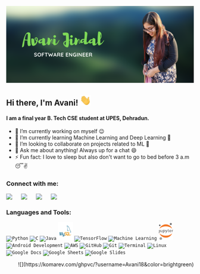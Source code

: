 <p align="center">
  <img src="https://github.com/Avani18/Avani18/blob/main/IntroCropped.png" class="center" />
 </p>
 
## Hi there, I'm Avani! <img src="https://github.com/Avani18/Avani18/blob/main/wave.gif" width="30px">

#### I am a final year B. Tech CSE student at UPES, Dehradun.

- 🔭 I’m currently working on myself :wink:
- 🌱 I’m currently learning Machine Learning and Deep Learning :muscle:
- 👯 I’m looking to collaborate on projects related to ML :open_hands:
- 💬 Ask me about anything! Always up for a chat :smile:
- ⚡ Fun fact: I love to sleep but also don't want to go to bed before 3 a.m :sleeping::v:


### Connect with me:

[<img align="left" width="40px" src="https://img.icons8.com/fluent/48/000000/linkedin.png" />](https://www.linkedin.com/in/avani-jindal/)
[<img align="left" width="40px" src="https://img.icons8.com/fluent/48/000000/instagram-new.png" />](https://www.instagram.com/avaniisjinda/)
[<img align="left" width="40px" src="https://img.icons8.com/fluent/48/000000/gmail--v2.png" />](mailto:avani.jindal@gmail.com)
[<img align="left" width="40px" src="https://img.icons8.com/fluent/48/000000/facebook-new.png" />](https://www.facebook.com/avani.jindal)

<br />

### Languages and Tools:

<code><img width="40px" src="https://img.icons8.com/color/48/000000/python.png" title="Python" /></code>
<code><img width="40px" src="https://img.icons8.com/color/2x/c-programming.png" title="C"/></code>
<code><img width="40px" src="https://img.icons8.com/color/2x/java-coffee-cup-logo.png" title="Java"/></code>
<code><img width="40px" height="48px" src="https://github.com/Avani18/Avani18/blob/main/mysqllogo.png" title="MySQL"/></code>
<code><img width="40px" src="https://img.icons8.com/color/48/000000/tensorflow.png" title="TensorFlow"/></code>
<code><img width="40px" src="https://img.icons8.com/doodle/48/000000/learning.png" title="Machine Learning"/></code>
<code><img width="40px" src="https://github.com/Avani18/Avani18/blob/main/jupyterlogo.png" title="Jupyter Notebook"/></code>
<code><img width="40px" src="https://img.icons8.com/color/48/000000/android-os.png" title="Android Development"/></code>
<code><img width="40px" src="https://img.icons8.com/color/48/000000/amazon-web-services.png" title="AWS"/></code>
<code><img width="40px" src="https://img.icons8.com/fluent/2x/github.png" title="GitHub"/></code>
<code><img width="40px" src="https://img.icons8.com/color/2x/git.png" title="Git"/></code>
<code><img width="40px" src="https://img.icons8.com/fluent/96/console.png" title="Terminal"/></code>
<code><img width="40px" src="https://img.icons8.com/color/2x/linux.png" title="Linux"/></code>
<code><img width="40px" src="https://img.icons8.com/color/48/000000/google-docs--v1.png" title="Google Docs"/></code>
<code><img width="40px" src="https://img.icons8.com/color/48/000000/google-sheets.png" title="Google Sheets"/></code>
<code><img width="40px" src="https://img.icons8.com/color/48/000000/google-slides.png" title="Google Slides"/></code>

<p align="right">
![](https://komarev.com/ghpvc/?username=Avani18&color=brightgreen)
</p>


<!--## &#x1f4c8; GitHub Stats
<a href="https://github.com/Avani18/Avani18">
  <img align="center" src="https://github-readme-stats.vercel.app/api/top-langs/?username=Avani18&hide=java,html&title_color=ffffff&text_color=c9cacc&icon_color=2bbc8a&bg_color=1d1f21" />
</a>
<a href="https://github.com/Avani18/Avani18">
  <img align="center" src="https://github-readme-stats.vercel.app/api?username=Avani18&show_icons=true&line_height=27&count_private=true&title_color=ffffff&text_color=c9cacc&icon_color=2bbc8a&bg_color=1d1f21" alt="Avani's GitHub Stats" />
</a>-->

<!--<a href="https://github.com/MartinHeinz/python-project-blueprint">
  <img align="center" src="https://github-readme-stats.vercel.app/api/pin/?username=MartinHeinz&repo=python-project-blueprint&title_color=ffffff&text_color=c9cacc&icon_color=2bbc8a&bg_color=1d1f21" />
</a>
<a href="https://github.com/MartinHeinz/go-project-blueprint">
  <img align="center" src="https://github-readme-stats.vercel.app/api/pin/?username=MartinHeinz&repo=go-project-blueprint&title_color=ffffff&text_color=c9cacc&icon_color=2bbc8a&bg_color=1d1f21" />
</a>  -->
<!--- 📫 How to reach me: [LinkedIn](https://www.linkedin.com/in/avani-jindal/) [Email](mailto:avani.jindal@gmail.com) -->

